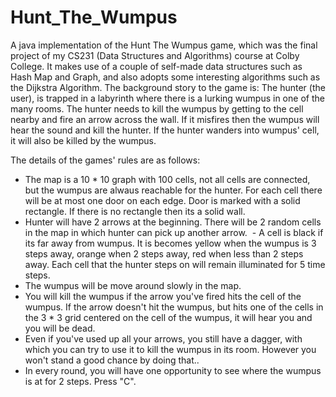 # Hunt_The_Wumpus
A java implementation of the Hunt The Wumpus game, which was the final project of my CS231 (Data Structures and Algorithms) course at Colby College. It makes use of a couple of self-made data structures such as Hash Map and Graph, and also adopts some interesting algorithms such as the Dijkstra Algorithm. The background story to the game is: The hunter (the user), is trapped in a labyrinth where there is a lurking wumpus in one of the many rooms. The hunter needs to kill the wumpus by getting to the cell nearby and fire an arrow across the wall. If it misfires then the wumpus will hear the sound and kill the hunter. If the hunter wanders into wumpus' cell, it will also be killed by the wumpus.

The details of the games' rules are as follows:
  - The map is a 10 * 10 graph with 100 cells, not all cells are connected, but the wumpus are alwaus reachable for the hunter. For each cell there will be at most one door on each edge. Door is marked with a solid rectangle. If there is no rectangle then its a solid wall. 
  - Hunter will have 2 arrows at the beginning. There will be 2 random cells in the map in which hunter can pick up another arrow.
  - A cell is black if its far away from wumpus. It is becomes yellow when the wumpus is 3 steps away, orange when 2 steps away, red when less than 2 steps away. Each cell that the hunter steps on will remain illuminated for 5 time steps.
  - The wumpus will be move around slowly in the map.
  - You will kill the wumpus if the arrow you've fired hits the cell of the wumpus. If the arrow doesn't hit the wumpus, but hits one of the cells in the 3 * 3 grid centered on the cell of the wumpus, it will hear you and you will be dead.
  - Even if you've used up all your arrows, you still have a dagger, with which you can try to use it to kill the wumpus in its room. However you won't stand a good chance by doing that.. 
  - In every round, you will have one opportunity to see where the wumpus is at for 2 steps. Press "C".
  
  
